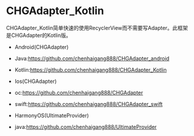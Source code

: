 # CHGAdapter_Kotlin

CHGAdapter_Kotlin简单快速的使用RecyclerView而不需要写Adapter。此框架是CHGAdapter的Kotlin版。
- Android(CHGAdapter)
- Java:https://github.com/chenhaigang888/CHGAdapter_android 
- Kotlin:https://github.com/chenhaigang888/CHGAdapter_Kotlin

- Ios(CHGAdapter)
- oc:https://github.com/chenhaigang888/CHGAdapter 
- swift:https://github.com/chenhaigang888/CHGAdapter_swift

- HarmonyOS(UltimateProvider)
- java:https://github.com/chenhaigang888/UltimateProvider
